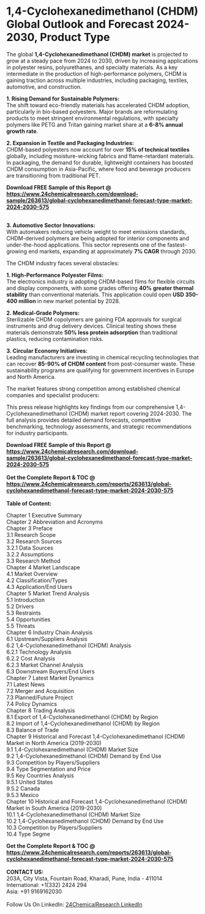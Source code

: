<h1>1,4-Cyclohexanedimethanol (CHDM) Global Outlook and Forecast 2024-2030, Product Type</h1><p>The global <strong>1,4-Cyclohexanedimethanol (CHDM) market</strong> is projected to grow at a steady pace from 2024 to 2030, driven by increasing applications in polyester resins, polyurethanes, and specialty materials. As a key intermediate in the production of high-performance polymers, CHDM is gaining traction across multiple industries, including packaging, textiles, automotive, and construction.</p><p><strong>1. Rising Demand for Sustainable Polymers:</strong><br>
The shift toward eco-friendly materials has accelerated CHDM adoption, particularly in bio-based polyesters. Major brands are reformulating products to meet stringent environmental regulations, with specialty polymers like PETG and Tritan gaining market share at a <strong>6-8% annual growth rate</strong>.</p><p><strong>2. Expansion in Textile and Packaging Industries:</strong><br>
CHDM-based polyesters now account for over <strong>15% of technical textiles</strong> globally, including moisture-wicking fabrics and flame-retardant materials. In packaging, the demand for durable, lightweight containers has boosted CHDM consumption in Asia-Pacific, where food and beverage producers are transitioning from traditional PET.</p><div><b>Download FREE Sample of this Report @ 
            <a href="https://www.24chemicalresearch.com/download-sample/263613/global-cyclohexanedimethanol-forecast-type-market-2024-2030-575">
            https://www.24chemicalresearch.com/download-sample/263613/global-cyclohexanedimethanol-forecast-type-market-2024-2030-575</a></b></div><br><p><strong>3. Automotive Sector Innovations:</strong><br>
With automakers reducing vehicle weight to meet emissions standards, CHDM-derived polymers are being adopted for interior components and under-the-hood applications. This sector represents one of the fastest-growing end markets, expanding at approximately <strong>7% CAGR</strong> through 2030.</p><p>The CHDM industry faces several obstacles:</p><p><strong>1. High-Performance Polyester Films:</strong><br>
The electronics industry is adopting CHDM-based films for flexible circuits and display components, with some grades offering <strong>40% greater thermal stability</strong> than conventional materials. This application could open <strong>USD 350-400 million</strong> in new market potential by 2028.</p><p><strong>2. Medical-Grade Polymers:</strong><br>
Sterilizable CHDM copolymers are gaining FDA approvals for surgical instruments and drug delivery devices. Clinical testing shows these materials demonstrate <strong>50% less protein adsorption</strong> than traditional plastics, reducing contamination risks.</p><p><strong>3. Circular Economy Initiatives:</strong><br>
Leading manufacturers are investing in chemical recycling technologies that can recover <strong>85-90% of CHDM content</strong> from post-consumer waste. These sustainability programs are qualifying for government incentives in Europe and North America.</p><p>The market features strong competition among established chemical companies and specialist producers:</p><p>This press release highlights key findings from our comprehensive 1,4-Cyclohexanedimethanol (CHDM) market report covering 2024-2030. The full analysis provides detailed demand forecasts, competitive benchmarking, technology assessments, and strategic recommendations for industry participants.</p><div><b>Download FREE Sample of this Report @ 
            <a href="https://www.24chemicalresearch.com/download-sample/263613/global-cyclohexanedimethanol-forecast-type-market-2024-2030-575">
            https://www.24chemicalresearch.com/download-sample/263613/global-cyclohexanedimethanol-forecast-type-market-2024-2030-575</a></b></div><br><div><b>Get the Complete Report & TOC @ 
            <a href="https://www.24chemicalresearch.com/reports/263613/global-cyclohexanedimethanol-forecast-type-market-2024-2030-575">
            https://www.24chemicalresearch.com/reports/263613/global-cyclohexanedimethanol-forecast-type-market-2024-2030-575</a></b></div><br>
            <b>Table of Content:</b><p>Chapter 1 Executive Summary<br />
Chapter 2 Abbreviation and Acronyms<br />
Chapter 3 Preface<br />
3.1 Research Scope<br />
3.2 Research Sources<br />
3.2.1 Data Sources<br />
3.2.2 Assumptions<br />
3.3 Research Method<br />
Chapter 4 Market Landscape<br />
4.1 Market Overview<br />
4.2 Classification/Types<br />
4.3 Application/End Users<br />
Chapter 5 Market Trend Analysis<br />
5.1 Introduction<br />
5.2 Drivers<br />
5.3 Restraints<br />
5.4 Opportunities<br />
5.5 Threats<br />
Chapter 6 Industry Chain Analysis<br />
6.1 Upstream/Suppliers Analysis<br />
6.2 1,4-Cyclohexanedimethanol (CHDM) Analysis<br />
6.2.1 Technology Analysis<br />
6.2.2 Cost Analysis<br />
6.2.3 Market Channel Analysis<br />
6.3 Downstream Buyers/End Users<br />
Chapter 7 Latest Market Dynamics<br />
7.1 Latest News<br />
7.2 Merger and Acquisition<br />
7.3 Planned/Future Project<br />
7.4 Policy Dynamics<br />
Chapter 8 Trading Analysis<br />
8.1 Export of 1,4-Cyclohexanedimethanol (CHDM) by Region<br />
8.2 Import of 1,4-Cyclohexanedimethanol (CHDM) by Region<br />
8.3 Balance of Trade<br />
Chapter 9 Historical and Forecast 1,4-Cyclohexanedimethanol (CHDM) Market in North America (2019-2030)<br />
9.1 1,4-Cyclohexanedimethanol (CHDM) Market Size<br />
9.2 1,4-Cyclohexanedimethanol (CHDM) Demand by End Use<br />
9.3 Competition by Players/Suppliers<br />
9.4 Type Segmentation and Price<br />
9.5 Key Countries Analysis<br />
9.5.1 United States<br />
9.5.2 Canada<br />
9.5.3 Mexico<br />
Chapter 10 Historical and Forecast 1,4-Cyclohexanedimethanol (CHDM) Market in South America (2019-2030)<br />
10.1 1,4-Cyclohexanedimethanol (CHDM) Market Size<br />
10.2 1,4-Cyclohexanedimethanol (CHDM) Demand by End Use<br />
10.3 Competition by Players/Suppliers<br />
10.4 Type Segme</p><div><b>Get the Complete Report & TOC @ 
            <a href="https://www.24chemicalresearch.com/reports/263613/global-cyclohexanedimethanol-forecast-type-market-2024-2030-575">
            https://www.24chemicalresearch.com/reports/263613/global-cyclohexanedimethanol-forecast-type-market-2024-2030-575</a></b></div><br><b>CONTACT US:</b><br>
            203A, City Vista, Fountain Road, Kharadi, Pune, India - 411014<br>
            International: +1(332) 2424 294<br>
            Asia: +91 9169162030 <br><br>
            Follow Us On LinkedIn: <a href="https://www.linkedin.com/company/24chemicalresearch/">24ChemicalResearch LinkedIn</a>
